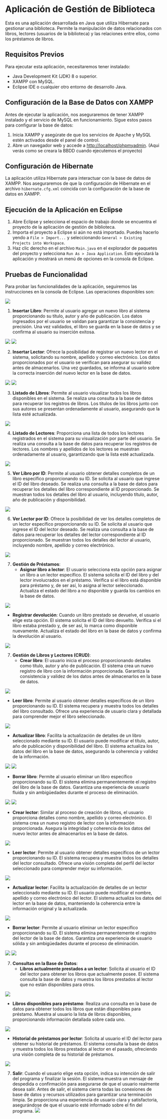 # Aplicación de Gestión de Biblioteca

Esta es una aplicación desarrollada en Java que utiliza Hibernate para gestionar una biblioteca. Permite la manipulación de datos relacionados con libros, lectores (usuarios de la biblioteca) y las relaciones entre ellos, como los préstamos de libros.

## Requisitos Previos

Para ejecutar esta aplicación, necesitaremos tener instalado:

- Java Development Kit (JDK) 8 o superior.
- XAMPP con MySQL.
- Eclipse IDE o cualquier otro entorno de desarrollo Java.

## Configuración de la Base de Datos con XAMPP

Antes de ejecutar la aplicación, nos aseguraremos de tener XAMPP instalado y el servicio de MySQL en funcionamiento. Sigue estos pasos para configurar la base de datos:

1. Inicia XAMPP y asegúrate de que los servicios de Apache y MySQL estén activados desde el panel de control.
2. Abre un navegador web y accede a [http://localhost/phpmyadmin](http://localhost/phpmyadmin). (Aqui verás como se creara la BBDD cuando ejecutemos el proyecto)

## Configuración de Hibernate

La aplicación utiliza Hibernate para interactuar con la base de datos de XAMPP. Nos aseguraremos de que la configuración de Hibernate en el archivo `hibernate.cfg.xml` coincida con la configuración de la base de datos en XAMPP.

## Ejecución de la Aplicación en Eclipse

1. Abre Eclipse y selecciona el espacio de trabajo donde se encuentra el proyecto de la aplicación de gestión de biblioteca.
2. Importa el proyecto a Eclipse si aún no está importado. Puedes hacerlo yendo a `File > Import...` y seleccionando `General > Existing Projects into Workspace`.
3. Haz clic derecho en el archivo `Main.java` en el explorador de paquetes del proyecto y selecciona `Run As > Java Application`. Esto ejecutará la aplicación y mostrará un menú de opciones en la consola de Eclipse.

## Pruebas de Funcionalidad

Para probar las funcionalidades de la aplicación, seguiremos las instrucciones en la consola de Eclipse. Las operaciones disponibles son:

![](https://github.com/Octavio-CortaRodri/PacDesarrolloAccesoDatos2024/blob/main/IMAGENES%20README.md/1.png)



1. **Insertar Libro**: Permite al usuario agregar un nuevo libro al sistema proporcionando su título, autor y año de publicación. Los datos ingresados por el usuario se validan para garantizar la consistencia y precisión. Una vez validados, el libro se guarda en la base de datos y se confirma al usuario su inserción exitosa.

![](https://github.com/Octavio-CortaRodri/PacDesarrolloAccesoDatos2024/blob/main/IMAGENES%20README.md/2.1.png)
![](https://github.com/Octavio-CortaRodri/PacDesarrolloAccesoDatos2024/blob/main/IMAGENES%20README.md/2.2.png)



2. **Insertar Lector**: Ofrece la posibilidad de registrar un nuevo lector en el sistema, solicitando su nombre, apellido y correo electrónico. Los datos proporcionados por el usuario se verifican para asegurar su validez antes de almacenarlos. Una vez guardados, se informa al usuario sobre la correcta inserción del nuevo lector en la base de datos.

![](https://github.com/Octavio-CortaRodri/PacDesarrolloAccesoDatos2024/blob/main/IMAGENES%20README.md/3.png)
![](https://github.com/Octavio-CortaRodri/PacDesarrolloAccesoDatos2024/blob/main/IMAGENES%20README.md/4.png)



3. **Listado de Libros**: Permite al usuario visualizar todos los libros disponibles en el sistema. Se realiza una consulta a la base de datos para recuperar los registros de libros. Los títulos de los libros junto con sus autores se presentan ordenadamente al usuario, asegurando que la lista esté actualizada.

![](https://github.com/Octavio-CortaRodri/PacDesarrolloAccesoDatos2024/blob/main/IMAGENES%20README.md/5.png)



4. **Listado de Lectores**: Proporciona una lista de todos los lectores registrados en el sistema para su visualización por parte del usuario. Se realiza una consulta a la base de datos para recuperar los registros de lectores. Los nombres y apellidos de los lectores se muestran ordenadamente al usuario, garantizando que la lista esté actualizada.

![](https://github.com/Octavio-CortaRodri/PacDesarrolloAccesoDatos2024/blob/main/IMAGENES%20README.md/6.png)



5. **Ver Libro por ID**: Permite al usuario obtener detalles completos de un libro específico proporcionando su ID. Se solicita al usuario que ingrese el ID del libro deseado. Se realiza una consulta a la base de datos para recuperar los detalles del libro correspondiente al ID proporcionado. Se muestran todos los detalles del libro al usuario, incluyendo título, autor, año de publicación y disponibilidad.

![](https://github.com/Octavio-CortaRodri/PacDesarrolloAccesoDatos2024/blob/main/IMAGENES%20README.md/7.png)



6. **Ver Lector por ID**: Ofrece la posibilidad de ver los detalles completos de un lector específico proporcionando su ID. Se solicita al usuario que ingrese el ID del lector deseado. Se realiza una consulta a la base de datos para recuperar los detalles del lector correspondiente al ID proporcionado. Se muestran todos los detalles del lector al usuario, incluyendo nombre, apellido y correo electrónico.

![](https://github.com/Octavio-CortaRodri/PacDesarrolloAccesoDatos2024/blob/main/IMAGENES%20README.md/8.png)



7. **Gestión de Préstamos**:
   - **Asignar libro a lector**: El usuario selecciona esta opción para asignar un libro a un lector específico. El sistema solicita el ID del libro y del lector involucrados en el préstamo. Verifica si el libro está disponible para préstamo y, de ser así, lo asigna al lector seleccionado. Actualiza el estado del libro a no disponible y guarda los cambios en la base de datos.

![](https://github.com/Octavio-CortaRodri/PacDesarrolloAccesoDatos2024/blob/main/IMAGENES%20README.md/9.1.png)

   - **Registrar devolución**: Cuando un libro prestado se devuelve, el usuario elige esta opción. El sistema solicita el ID del libro devuelto. Verifica si el libro estaba prestado y, de ser así, lo marca como disponible nuevamente. Actualiza el estado del libro en la base de datos y confirma la devolución al usuario.

![](https://github.com/Octavio-CortaRodri/PacDesarrolloAccesoDatos2024/blob/main/IMAGENES%20README.md/9.2.png)



7. **Gestión de Libros y Lectores (CRUD)**:
   - **Crear libro**: El usuario inicia el proceso proporcionando detalles como título, autor y año de publicación. El sistema crea un nuevo registro de libro con la información proporcionada. Garantiza la consistencia y validez de los datos antes de almacenarlos en la base de datos.

![](https://github.com/Octavio-CortaRodri/PacDesarrolloAccesoDatos2024/blob/main/IMAGENES%20README.md/10.1.png)

   - **Leer libro**: Permite al usuario obtener detalles específicos de un libro proporcionando su ID. El sistema recupera y muestra todos los detalles del libro consultado. Ofrece una experiencia de usuario clara y detallada para comprender mejor el libro seleccionado.

![](https://github.com/Octavio-CortaRodri/PacDesarrolloAccesoDatos2024/blob/main/IMAGENES%20README.md/10.2.png)
     
   - **Actualizar libro**: Facilita la actualización de detalles de un libro seleccionado mediante su ID. El usuario puede modificar el título, autor, año de publicación y disponibilidad del libro. El sistema actualiza los datos del libro en la base de datos, asegurando la coherencia y validez de la información.

![](https://github.com/Octavio-CortaRodri/PacDesarrolloAccesoDatos2024/blob/main/IMAGENES%20README.md/10.3.png)
![](https://github.com/Octavio-CortaRodri/PacDesarrolloAccesoDatos2024/blob/main/IMAGENES%20README.md/10.4.png)
 
   - **Borrar libro**: Permite al usuario eliminar un libro específico proporcionando su ID. El sistema elimina permanentemente el registro del libro de la base de datos. Garantiza una experiencia de usuario fluida y sin ambigüedades durante el proceso de eliminación.

![](https://github.com/Octavio-CortaRodri/PacDesarrolloAccesoDatos2024/blob/main/IMAGENES%20README.md/10.5.png)
![](https://github.com/Octavio-CortaRodri/PacDesarrolloAccesoDatos2024/blob/main/IMAGENES%20README.md/10.6.png)

   - **Crear lector**: Similar al proceso de creación de libros, el usuario proporciona detalles como nombre, apellido y correo electrónico. El sistema crea un nuevo registro de lector con la información proporcionada. Asegura la integridad y coherencia de los datos del nuevo lector antes de almacenarlos en la base de datos.

![](https://github.com/Octavio-CortaRodri/PacDesarrolloAccesoDatos2024/blob/main/IMAGENES%20README.md/10.7.png)

   - **Leer lector**: Permite al usuario obtener detalles específicos de un lector proporcionando su ID. El sistema recupera y muestra todos los detalles del lector consultado. Ofrece una visión completa del perfil del lector seleccionado para comprender mejor su información.

![](https://github.com/Octavio-CortaRodri/PacDesarrolloAccesoDatos2024/blob/main/IMAGENES%20README.md/10.8.png)

   - **Actualizar lector**: Facilita la actualización de detalles de un lector seleccionado mediante su ID. El usuario puede modificar el nombre, apellido y correo electrónico del lector. El sistema actualiza los datos del lector en la base de datos, manteniendo la coherencia entre la información original y la actualizada.

![](https://github.com/Octavio-CortaRodri/PacDesarrolloAccesoDatos2024/blob/main/IMAGENES%20README.md/10.9.png)

   - **Borrar lector**: Permite al usuario eliminar un lector específico proporcionando su ID. El sistema elimina permanentemente el registro del lector de la base de datos. Garantiza una experiencia de usuario sólida y sin ambigüedades durante el proceso de eliminación.

![](https://github.com/Octavio-CortaRodri/PacDesarrolloAccesoDatos2024/blob/main/IMAGENES%20README.md/10.10.png)
![](https://github.com/Octavio-CortaRodri/PacDesarrolloAccesoDatos2024/blob/main/IMAGENES%20README.md/10.11.png)



7. **Consultas en la Base de Datos**:
   - **Libros actualmente prestados a un lector**: Solicita al usuario el ID del lector para obtener los libros que actualmente posee. El sistema consulta la base de datos y muestra los libros prestados al lector que no están disponibles para otros.

![](https://github.com/Octavio-CortaRodri/PacDesarrolloAccesoDatos2024/blob/main/IMAGENES%20README.md/11.1.png)

   - **Libros disponibles para préstamo**: Realiza una consulta en la base de datos para obtener todos los libros que están disponibles para préstamo. Muestra al usuario la lista de libros disponibles, proporcionando información detallada sobre cada uno.

![](https://github.com/Octavio-CortaRodri/PacDesarrolloAccesoDatos2024/blob/main/IMAGENES%20README.md/11.2.png)

   - **Historial de préstamos por lector**: Solicita al usuario el ID del lector para obtener su historial de préstamos. El sistema consulta la base de datos y muestra todos los libros prestados al lector en el pasado, ofreciendo una visión completa de su historial de préstamos.

![](https://github.com/Octavio-CortaRodri/PacDesarrolloAccesoDatos2024/blob/main/IMAGENES%20README.md/11.3.png)
     


7. **Salir**: Cuando el usuario elige esta opción, indica su intención de salir del programa y finalizar la sesión. El sistema muestra un mensaje de despedida o confirmación para asegurarse de que el usuario realmente desea salir. Antes de salir, el sistema cierra todas las conexiones de base de datos y recursos utilizados para garantizar una terminación limpia. Se proporciona una experiencia de usuario clara y satisfactoria, asegurándose de que el usuario esté informado sobre el fin del programa.
![](https://github.com/Octavio-CortaRodri/PacDesarrolloAccesoDatos2024/blob/main/IMAGENES%20README.md/12.png)
